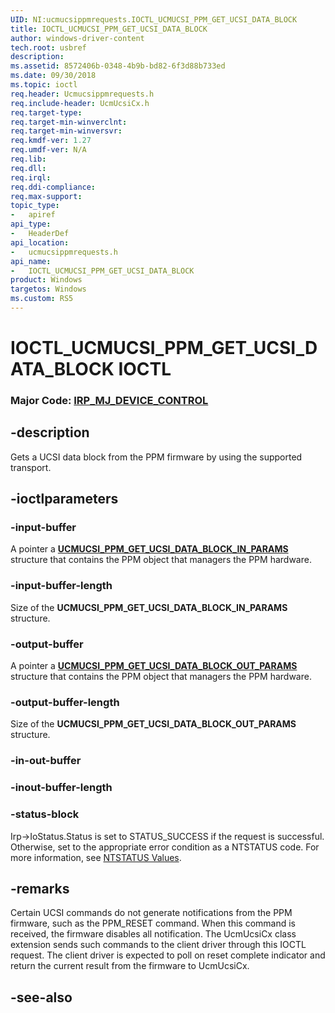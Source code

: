 ```yaml
---
UID: NI:ucmucsippmrequests.IOCTL_UCMUCSI_PPM_GET_UCSI_DATA_BLOCK
title: IOCTL_UCMUCSI_PPM_GET_UCSI_DATA_BLOCK
author: windows-driver-content
tech.root: usbref
description: 
ms.assetid: 8572406b-0348-4b9b-bd82-6f3d88b733ed
ms.date: 09/30/2018
ms.topic: ioctl
req.header: Ucmucsippmrequests.h
req.include-header: UcmUcsiCx.h
req.target-type:
req.target-min-winverclnt:
req.target-min-winversvr:
req.kmdf-ver: 1.27
req.umdf-ver: N/A
req.lib:
req.dll:
req.irql: 
req.ddi-compliance:
req.max-support:
topic_type: 
-	apiref
api_type: 
-	HeaderDef
api_location: 
-	ucmucsippmrequests.h
api_name: 
-	IOCTL_UCMUCSI_PPM_GET_UCSI_DATA_BLOCK
product: Windows
targetos: Windows
ms.custom: RS5
---
```


# IOCTL_UCMUCSI_PPM_GET_UCSI_DATA_BLOCK IOCTL

### Major Code:  [IRP_MJ_DEVICE_CONTROL](https://docs.microsoft.com/windows-hardware/drivers/kernel/irp-mj-device-control)

## -description
Gets a UCSI data block from the PPM firmware by using the supported transport.


## -ioctlparameters

### -input-buffer

A pointer a [**UCMUCSI_PPM_GET_UCSI_DATA_BLOCK_IN_PARAMS**](ns-ucmucsippmrequests-_ucmucsi_ppm_get_ucsi_data_block_in_params.md) structure that contains the PPM object that managers the PPM hardware.

### -input-buffer-length 

Size of the **UCMUCSI_PPM_GET_UCSI_DATA_BLOCK_IN_PARAMS** structure.

### -output-buffer

A pointer a [**UCMUCSI_PPM_GET_UCSI_DATA_BLOCK_OUT_PARAMS**](ns-ucmucsippmrequests-_ucmucsi_ppm_get_ucsi_data_block_out_params.md) structure that contains the PPM object that managers the PPM hardware.

### -output-buffer-length

Size of the **UCMUCSI_PPM_GET_UCSI_DATA_BLOCK_OUT_PARAMS** structure.

### -in-out-buffer


### -inout-buffer-length



### -status-block

Irp->IoStatus.Status is set to STATUS_SUCCESS if the request is successful.
Otherwise, set to the appropriate error condition as a NTSTATUS code. 
For more information, see [NTSTATUS Values](https://docs.microsoft.com/windows-hardware/drivers/kernel/ntstatus-values).

## -remarks

Certain UCSI commands do not generate notifications from the PPM firmware, such as the PPM_RESET command. When this command is received, the firmware disables all notification. The UcmUcsiCx class extension sends such commands to the client driver through this IOCTL request. The client driver is expected to poll on reset complete indicator and return the current result from the firmware to UcmUcsiCx.  

## -see-also
